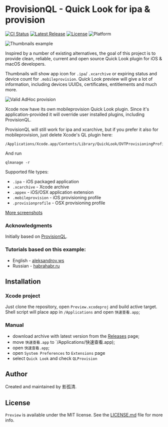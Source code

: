 # ProvisionQL - Quick Look for ipa & provision

[![CI Status](https://github.com/yingguqing/Preview/workflows/CI/badge.svg?branch=master)](https://github.com/yingguqing/Preview/actions)
[![Latest Release](https://img.shields.io/github/release/yingguqing/Preview.svg)](https://github.com/yingguqing/Preview/releases/latest)
[![License](https://img.shields.io/github/license/yingguqing/Preview.svg)](LICENSE.md)
![Platform](https://img.shields.io/badge/platform-macos-lightgrey.svg)

![Thumbnails example](https://raw.github.com/yingguqing/Preview/master/Screenshots/1.png)

Inspired by a number of existing alternatives, the goal of this project is to provide clean, reliable, current and open source Quick Look plugin for iOS & macOS developers.

Thumbnails will show app icon for `.ipa`/ `.xcarchive` or expiring status and device count for `.mobileprovision`. Quick Look preview will give a lot of information, including devices UUIDs, certificates, entitlements and much more.

![Valid AdHoc provision](https://raw.github.com/yingguqing/Preview/master/Screenshots/2.png)

Xcode now have its own mobileprovision Quick Look plugin. Since it's application-provided it will override user installed plugins, including ProvisionQL.

ProvisionQL will still work for ipa and xcarchive, but if you prefer it also for mobileprovision, just delete Xcode's QL plugin here:

```
/Applications/Xcode.app/Contents/Library/QuickLook/DVTProvisioningProfileQuicklookGenerator.qlgenerator
```
And run

```
qlmanage -r
```

Supported file types:

* `.ipa` - iOS packaged application
* `.xcarchive` - Xcode archive
* `.appex` - iOS/OSX application extension
* `.mobileprovision` - iOS provisioning profile
* `.provisionprofile` - OSX provisioning profile

[More screenshots](https://github.com/yingguqing/Preview/blob/master/Screenshots/README.md)

### Acknowledgments

Initially based on [ProvisionQL](https://github.com/yingguqing/Preview).

### Tutorials based on this example:

* English - [aleksandrov.ws](https://aleksandrov.ws/2014/02/25/osx-quick-look-plugin-development/)
* Russian - [habrahabr.ru](https://habrahabr.ru/post/208552/)

## Installation

### Xcode project

Just clone the repository, open `Preview.xcodeproj` and build active target. Shell script will place app in `/Applications` and open `快速查看.app`;

### Manual

* download archive with latest version from the [Releases](https://github.com/yingguqing/Preview/releases/latest) page;
* move `快速查看.app` to `/Applications/快速查看.app);
* open `快速查看.app`;
* open `System Preferences` to `Extensions` page
* select `Quick Look` and check `QLProvision`

## Author

Created and maintained by 影孤清.

## License

`Preview` is available under the MIT license. See the [LICENSE.md](LICENSE.md) file for more info.
